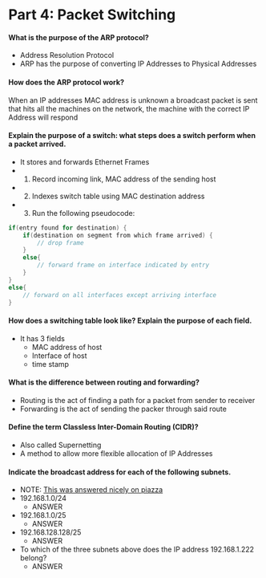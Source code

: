 # Part 4: Packet Switching
#### What is the purpose of the ARP protocol?
* Address Resolution Protocol
* ARP has the purpose of converting IP Addresses to Physical Addresses

#### How does the ARP protocol work?
 When an IP addresses MAC address is unknown a broadcast packet is sent that hits all the machines on the network, the machine with the correct IP Address will respond

####  Explain the purpose of a switch: what steps does a switch perform when a packet arrived.
* It stores and forwards Ethernet Frames
* 1. Record incoming link, MAC address of the sending host
* 2. Indexes switch table using MAC destination address
* 3. Run the following pseudocode:
```c
if(entry found for destination) {
    if(destination on segment from which frame arrived) {
        // drop frame
    }
    else{
        // forward frame on interface indicated by entry
    }
}
else{
    // forward on all interfaces except arriving interface
}
```  


####  How does a switching table look like? Explain the purpose of each field.
* It has 3 fields
    * MAC address of host
    * Interface of host
    * time stamp

#### What is the difference between routing and forwarding?
* Routing is the act of finding a path for a packet from sender to receiver
* Forwarding is the act of sending the packer through said route

####  Define the term Classless Inter-Domain Routing (CIDR)?
* Also called Supernetting
* A method to allow more flexible allocation of IP Addresses

#### Indicate the broadcast address for each of the following subnets.
* NOTE: [This was answered nicely on piazza](https://piazza.com/class/irhlughcpnt1q4?cid=304)
* 192.168.1.0/24
    * ANSWER
* 192.168.1.0/25
    * ANSWER
* 192.168.128.128/25
    * ANSWER
* To which of the three subnets above does the IP address 192.168.1.222 belong?
    * ANSWER